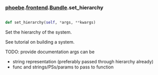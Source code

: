 ### [phoebe](phoebe.md).[frontend](frontend.md).[Bundle](Bundle.md).set_hierarchy

```py

def set_hierarchy(self, *args, **kwargs)

```



Set the hierarchy of the system.

See tutorial on building a system.

TODO: provide documentation
args can be
- string representation (preferably passed through hierarchy already)
- func and strings/PSs/params to pass to function

